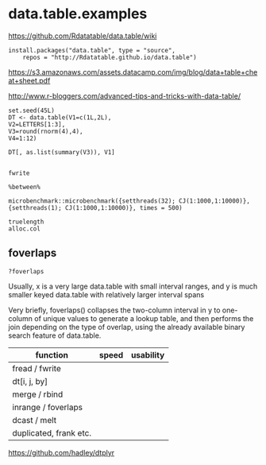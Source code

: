# data.table.examples

https://github.com/Rdatatable/data.table/wiki
```
install.packages("data.table", type = "source",
    repos = "http://Rdatatable.github.io/data.table")
```

https://s3.amazonaws.com/assets.datacamp.com/img/blog/data+table+cheat+sheet.pdf

http://www.r-bloggers.com/advanced-tips-and-tricks-with-data-table/

```
set.seed(45L)
DT <- data.table(V1=c(1L,2L),
V2=LETTERS[1:3],
V3=round(rnorm(4),4),
V4=1:12)

DT[, as.list(summary(V3)), V1]


fwrite

%between%
```

```
microbenchmark::microbenchmark({setthreads(32); CJ(1:1000,1:10000)}, {setthreads(1); CJ(1:1000,1:10000)}, times = 500)
```

```
truelength
alloc.col
```

## foverlaps

`?foverlaps`

Usually, x is a very large data.table with small interval ranges, and y is much smaller keyed data.table with relatively larger interval spans

Very briefly, foverlaps() collapses the two-column interval in y to one-column of unique values to generate a lookup table, and then performs the join depending on the type of overlap, using the already available binary search feature of data.table.


| function | speed | usability |
| ---- | --- | --- |
| fread / fwrite |  |  |
| dt[i, j, by] |  |  |
| merge / rbind | | |
| inrange / foverlaps |  |  |
| dcast / melt |  |  |
| duplicated, frank etc. |  |  |

https://github.com/hadley/dtplyr
